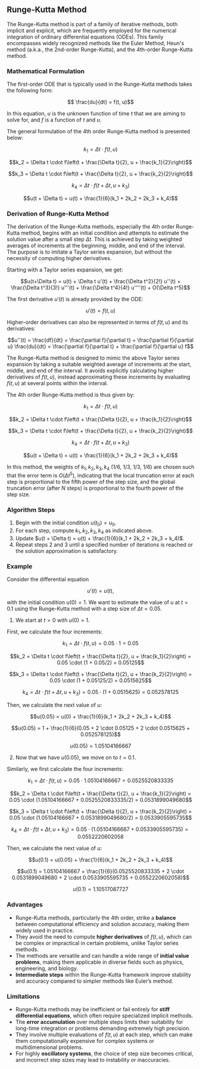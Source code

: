## Runge-Kutta Method

The Runge-Kutta method is part of a family of iterative methods, both implicit and explicit, which are frequently employed for the numerical integration of ordinary differential equations (ODEs). This family encompasses widely recognized methods like the Euler Method, Heun's method (a.k.a., the 2nd-order Runge-Kutta), and the 4th-order Runge-Kutta method.

### Mathematical Formulation

The first-order ODE that is typically used in the Runge-Kutta methods takes the following form:

$$ \frac{du}{dt} = f(t, u)$$

In this equation, $u$ is the unknown function of time $t$ that we are aiming to solve for, and $f$ is a function of $t$ and $u$.

The general formulation of the 4th order Runge-Kutta method is presented below:

$$k_1 = \Delta t \cdot f(t, u)$$

$$k_2 = \Delta t \cdot f\left(t + \frac{\Delta t}{2}, u + \frac{k_1}{2}\right)$$

$$k_3 = \Delta t \cdot f\left(t + \frac{\Delta t}{2}, u + \frac{k_2}{2}\right)$$

$$k_4 = \Delta t \cdot f(t + \Delta t, u + k_3)$$

$$u(t + \Delta t) = u(t) + \frac{1}{6}(k_1 + 2k_2 + 2k_3 + k_4)$$

### Derivation of Runge-Kutta Method

The derivation of the Runge-Kutta methods, especially the 4th order Runge-Kutta method, begins with an initial condition and attempts to estimate the solution value after a small step $\Delta t$. This is achieved by taking weighted averages of increments at the beginning, middle, and end of the interval. The purpose is to imitate a Taylor series expansion, but without the necessity of computing higher derivatives.

Starting with a Taylor series expansion, we get:

$$u(t+\Delta t) = u(t) + \Delta t u'(t) + \frac{\Delta t^2}{2!} u''(t) + \frac{\Delta t^3}{3!} u'''(t) + \frac{\Delta t^4}{4!} u''''(t) + O(\Delta t^5)$$

The first derivative $u'(t)$ is already provided by the ODE:

$$u'(t) = f(t, u)$$

Higher-order derivatives can also be represented in terms of $f(t, u)$ and its derivatives:

$$u''(t) = \frac{df}{dt} = \frac{\partial f}{\partial t} + \frac{\partial f}{\partial u} \frac{du}{dt} = \frac{\partial f}{\partial t} + \frac{\partial f}{\partial u} f$$

The Runge-Kutta method is designed to mimic the above Taylor series expansion by taking a suitable weighted average of increments at the start, middle, and end of the interval. It avoids explicitly calculating higher derivatives of $f(t, u)$, instead approximating these increments by evaluating $f(t, u)$ at several points within the interval.

The 4th order Runge-Kutta method is thus given by:

$$k_1 = \Delta t \cdot f(t, u)$$

$$k_2 = \Delta t \cdot f\left(t + \frac{\Delta t}{2}, u + \frac{k_1}{2}\right)$$

$$k_3 = \Delta t \cdot f\left(t + \frac{\Delta t}{2}, u + \frac{k_2}{2}\right)$$

$$k_4 = \Delta t \cdot f(t + \Delta t, u + k_3)$$

$$u(t + \Delta t) = u(t) + \frac{1}{6}(k_1 + 2k_2 + 2k_3 + k_4)$$

In this method, the weights of $k_1, k_2, k_3, k_4$ (1/6, 1/3, 1/3, 1/6) are chosen such that the error term is $O(\Delta t^5)$, indicating that the local truncation error at each step is proportional to the fifth power of the step size, and the global truncation error (after $N$ steps) is proportional to the fourth power of the step size.

### Algorithm Steps

1. Begin with the initial condition $u(t_0) = u_0$.
2. For each step, compute $k_1, k_2, k_3, k_4$ as indicated above.
3. Update $u(t + \Delta t) = u(t) + \frac{1}{6}(k_1 + 2k_2 + 2k_3 + k_4)$.
4. Repeat steps 2 and 3 until a specified number of iterations is reached or the solution approximation is satisfactory.

### Example

Consider the differential equation

$$ u'(t)=u(t),$$

with the initial condition $u(0)=1$. We want to estimate the value of $u$ at $t = 0.1$ using the Runge-Kutta method with a step size of $\Delta t = 0.05$.

1. We start at $t=0$ with $u(0) = 1$.

First, we calculate the four increments:

$$k_1 = \Delta t \cdot f(t, u) = 0.05 \cdot 1 = 0.05$$

$$k_2 = \Delta t \cdot f\left(t + \frac{\Delta t}{2}, u + \frac{k_1}{2}\right) = 0.05 \cdot (1 + 0.05/2) = 0.05125$$

$$k_3 = \Delta t \cdot f\left(t + \frac{\Delta t}{2}, u + \frac{k_2}{2}\right) = 0.05 \cdot (1 + 0.05125/2) = 0.0515625$$

$$k_4 = \Delta t \cdot f(t + \Delta t, u + k_3) = 0.05 \cdot (1 + 0.0515625) = 0.052578125$$

Then, we calculate the next value of $u$:

$$u(0.05) = u(0) + \frac{1}{6}(k_1 + 2k_2 + 2k_3 + k_4)$$

$$u(0.05) = 1 + \frac{1}{6}(0.05 + 2 \cdot 0.05125 + 2 \cdot 0.0515625 + 0.052578125)$$

$$u(0.05) = 1.05104166667$$

2. Now that we have $u(0.05)$, we move on to $t = 0.1$.

Similarly, we first calculate the four increments:

$$k_1 = \Delta t \cdot f(t, u) = 0.05 \cdot 1.05104166667 = 0.0525520833335$$

$$k_2 = \Delta t \cdot f\left(t + \frac{\Delta t}{2}, u + \frac{k_1}{2}\right) = 0.05 \cdot (1.05104166667 + 0.0525520833335/2) = 0.0531899049680$$

$$k_3 = \Delta t \cdot f\left(t + \frac{\Delta t}{2}, u + \frac{k_2}{2}\right) = 0.05 \cdot (1.05104166667 + 0.0531899049680/2) = 0.0533905595735$$

$$k_4 = \Delta t \cdot f(t + \Delta t, u + k_3) = 0.05 \cdot (1.05104166667 + 0.0533905595735) = 0.0552220602058$$

Then, we calculate the next value of $u$:

$$u(0.1) = u(0.05) + \frac{1}{6}(k_1 + 2k_2 + 2k_3 + k_4)$$

$$u(0.1) = 1.05104166667 + \frac{1}{6}(0.0525520833335 + 2 \cdot 0.0531899049680 + 2 \cdot 0.0533905595735 + 0.0552220602058)$$

$$u(0.1) = 1.10517087727$$

### Advantages  

- Runge-Kutta methods, particularly the 4th order, strike a **balance** between computational efficiency and solution accuracy, making them widely used in practice.  
- They avoid the need to compute **higher derivatives** of $f(t, u)$, which can be complex or impractical in certain problems, unlike Taylor series methods.  
- The methods are versatile and can handle a wide range of **initial value problems**, making them applicable in diverse fields such as physics, engineering, and biology.  
- **Intermediate steps** within the Runge-Kutta framework improve stability and accuracy compared to simpler methods like Euler’s method.  

### Limitations  

- Runge-Kutta methods may be inefficient or fail entirely for **stiff differential equations**, which often require specialized implicit methods.  
- The **error accumulation** over multiple steps limits their suitability for long-time integration or problems demanding extremely high precision.  
- They involve multiple evaluations of $f(t, u)$ at each step, which can make them computationally expensive for complex systems or multidimensional problems.  
- For highly **oscillatory systems**, the choice of step size becomes critical, and incorrect step sizes may lead to instability or inaccuracies.  
